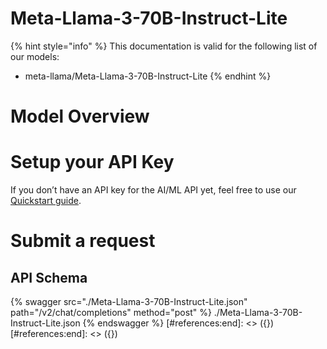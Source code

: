 [#references:start]: <> ({ "template": "openapi" })
[#references:start]: <> ({ "template": "openapi" })
# Meta-Llama-3-70B-Instruct-Lite

{% hint style="info" %}
This documentation is valid for the following list of our models:
* meta-llama/Meta-Llama-3-70B-Instruct-Lite
{% endhint %}

# Model Overview


# Setup your API Key
If you don’t have an API key for the AI/ML API yet, feel free to use our [Quickstart guide](https://docs.aimlapi.com/quickstart/setting-up).

# Submit a request
## API Schema
{% swagger src="./Meta-Llama-3-70B-Instruct-Lite.json" path="/v2/chat/completions" method="post" %}
./Meta-Llama-3-70B-Instruct-Lite.json
{% endswagger %}
[#references:end]: <> ({})
[#references:end]: <> ({})
